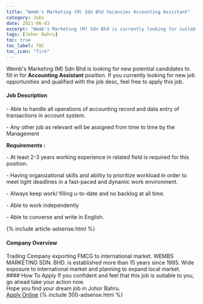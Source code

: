 ```yaml
---
title: "Wemb's Marketing (M) Sdn Bhd Vacancies Accounting Assistant" 
category: Jobs 
date: 2021-06-03 
excerpt: "Wemb's Marketing (M) Sdn Bhd is currently looking for suitable person to fill in the Accounting Assistant which based in Johor Bahru" 
tags: [Johor Bahru] 
toc: true 
toc_label: TOC 
toc_icon: "fire" 
--- 
```


<p>Wemb's Marketing (M) Sdn Bhd is looking for new potential candidates to fill in for <b>Accounting Assistant</b> position. If you currently looking for new job opportunities and qualified with the job desc, feel free to apply this job.
</p><div><div><h4>Job Description</h4></div><div><div><span><div><p>- Able to handle all operations of accounting record and data entry of transactions in account system.</p><p>- Any other job as relevant will be assigned from time to time by the Management&#160;</p><p><strong>Requirements :</strong></p><p>- At least 2-3 years working experience in related field is required for this position.</p><p>- Having organizational skills and ability to prioritize workload in order to meet tight deadlines in a fast-paced and dynamic work environment.</p><p>- Always keep work/ filling u-to-date and no backlog at all time.</p><p>- Able to work independently</p><p>- Able to converse and write in English.</p></div></span></div></div></div> 
{% include article-adsense.html %} 
<div><div><h4>Company Overview</h4></div><div><div><span><div><div>
<div>Trading Company exporting FMCG to international market. WEMBS MARKETING SDN. BHD. is established more than 15 years since 1985. Wide exposure to international market and planning to expand local market.</div>
</div></div></span></div></div></div> 
#### How To Apply 
If you confident and feel that this job is suitable to you, go ahead take your action now. <br/> 
Hope you find your dream job in Johor Bahru. <br/> 
<a href="https://www.jobstreet.com.my/en/job/accounting-assistant-4581857?jobId=jobstreet-my-job-4581857&" class="btn btn--info" target="_blank" rel="nofollow noopenner">Apply Online</a> 
{% include 300-adsense.html %} 